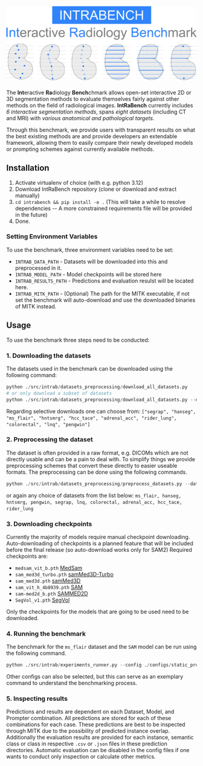 
![INTRABENCH](assets/images/intrabench.png)
---
The **Int**eractive **Ra**diology **Bench**chmark allows open-set interactive 2D or 3D segmentation methods to evaluate themselves fairly against other methods on the field of radiological images. **IntRaBench** currently includes _6 interactive segmentation methods_, spans _eight datasets_ (including CT and MRI) with _various anatomical and pathological targets_.

Through this benchmark, we provide users with transparent results on what the best existing methods are and provide developers an extendable framework, allowing them to easily compare their newly developed models or prompting schemes against currently available methods.

## Installation
1. Activate virtualenv of choice (with e.g. python 3.12)
2. Download IntRaBench repository (clone or download and extract manually)
3. `cd intrabench && pip install -e .`
  (This will take a while to resolve dependencies -- A more constrained requirements file will be provided in the future)
4. Done.

### Setting Environment Variables
To use the benchmark, three environment variables need to be set:
- `INTRAB_DATA_PATH` - Datasets will be downloaded into this and preprocessed in it.
- `INTRAB_MODEL_PATH` - Model checkpoints will be stored here
- `INTRAB_RESULTS_PATH` - Predictions and evaluation resulst will be located here.
- `INTRAB_MITK_PATH` - (Optional) The path for the MITK executable, if not set the benchmark will auto-download and use the downloaded binaries of MITK instead.

## Usage
To use the benchmark three steps need to be conducted:
### 1. Downloading the datasets
The datasets used in the benchmark can be downloaded using the following command:

```python
python ./src/intrab/datasets_preprocessing/download_all_datasets.py
# or only download a subset of datasets
python ./src/intrab/datasets_preprocessing/download_all_datasets.py --datasets ms_flair hanseg # can be multiple
```

Regarding selective downloads one can choose from:
  `["segrap", "hanseg", "ms_flair", "hntsmrg", "hcc_tace", "adrenal_acc", "rider_lung", "colorectal", "lnq", "pengwin"]`

### 2. Preprocessing the dataset
The dataset is often provided in a raw format, e.g. DICOMs which are not directly usable and can be a pain to deal with. To simplify things we provide preprocessing schemes that convert these directly to easier useable formats. The preprocessing can be done using the following commands.

```python
python ./src/intrab/datasets_preprocessing/preprocess_datasets.py --datasets ms_flair hanseg  # can be multiple
```

or again any choice of datasets from the list below:
`ms_flair, hanseg, hntsmrg, pengwin, segrap, lnq, colorectal, adrenal_acc, hcc_tace, rider_lung`

### 3. Downloading checkpoints
Currently the majority of models require manual checkpoint downloading.
Auto-downloading of checkpoints is a planned feature that will be included before the final release (so auto-download works only for SAM2)
Required checkpoints are:
- `medsam_vit_b.pth`  [MedSam](https://drive.google.com/drive/folders/1ETWmi4AiniJeWOt6HAsYgTjYv_fkgzoN)
- `sam_med3d_turbo.pth` [samMed3D-Turbo](https://drive.google.com/file/d/1MuqYRQKIZb4YPtEraK8zTKKpp-dUQIR9/view?usp=sharing)
- `sam_med3d.pth` [samMed3D](https://drive.google.com/file/d/1PFeUjlFMAppllS9x1kAWyCYUJM9re2Ub/view)
- `sam_vit_h_4b8939.pth` [SAM](https://github.com/facebookresearch/segment-anything?tab=readme-ov-file#model-checkpoints)
- `sam-med2d_b.pth` [SAMMED2D](https://drive.google.com/file/d/1ARiB5RkSsWmAB_8mqWnwDF8ZKTtFwsjl/view)
- `SegVol_v1.pth` [SegVol](https://drive.google.com/drive/folders/1TEJtgctH534Ko5r4i79usJvqmXVuLf54)

Only the checkpoints for the models that are going to be used need to be downloaded.

### 4. Running the benchmark
The benchmark for the `ms_flair` dataset and the `SAM` model can be run using the following command.

```python
python ./src/intrab/experiments_runner.py --config ./configs/static_prompt_SAMNORM_D1.yaml
```

Other configs can also be selected, but this can serve as an exemplary command to understand the benchmarking process.

### 5. Inspecting results
Predictions and results are dependent on each Dataset, Model, and Prompter combination.
All predictions are stored for each of these combinations for each case. These predictions are best to be inspected through MITK due to the possibility of predicted instance overlap.
Additionally the evaluation results are provided for each instance, semantic class or class in respective `.csv` or `.json` files in these prediction directories.
Automatic evaluation can be disabled in the config files if one wants to conduct only inspection or calculate other metrics.
